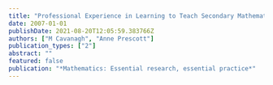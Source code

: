 ```yaml
---
title: "Professional Experience in Learning to Teach Secondary Mathematics: Incorporating Pre-Service Teachers into a Community of Practice."
date: 2007-01-01
publishDate: 2021-08-20T12:05:59.383766Z
authors: ["M Cavanagh", "Anne Prescott"]
publication_types: ["2"]
abstract: ""
featured: false
publication: "*Mathematics: Essential research, essential practice*"
---
```


